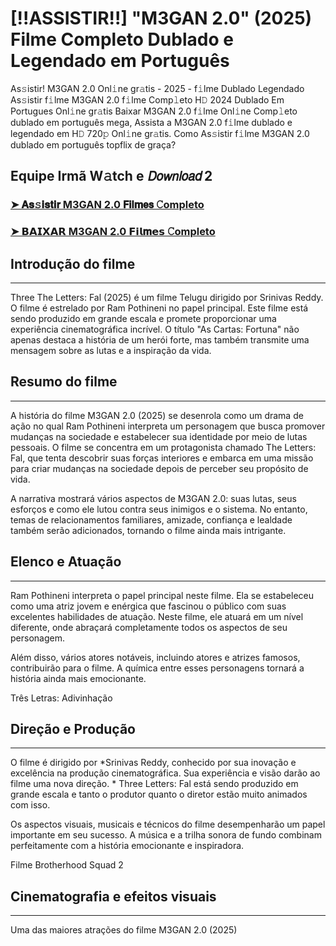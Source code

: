 # [!!ASSISTIR!!] "M3GAN 2.0" (2025) Filme Completo Dublado e Legendado em Português

As𝚜istir! M3GAN 2.0 Onl𝚒ne gr𝚊tis - 2025 - f𝚒lme Dublado Legendado As𝚜istir f𝚒lme M3GAN 2.0 f𝚒lme Comp𝚕eto H𝙳 2024 Dublado Em Portugues Onl𝚒ne gr𝚊tis Baixar M3GAN 2.0 f𝚒lme Onl𝚒ne Comp𝚕eto dublado em português mega, Assista a M3GAN 2.0 f𝚒lme dublado e legendado em H𝙳 720𝚙 Onl𝚒ne gr𝚊tis. Como As𝚜istir f𝚒lme M3GAN 2.0 dublado em português topflix de graça?

Equipe Irmã W𝚊tch e 𝘋𝘰𝘸𝘯𝘭𝘰𝘢𝘥 2
---

### [➤ 𝐀𝐬𝚜𝐢𝐬𝐭𝐢𝐫 M3GAN 2.0 𝗙𝗶𝗹𝐦𝗲𝘀 𝙲ompleto](https://rebrand.ly/53m118x)

### [➤ 𝗕𝗔𝗜𝗫𝗔𝗥 M3GAN 2.0 𝗙𝗶𝗹𝐦𝗲𝘀 𝙲ompleto](https://rebrand.ly/53m118x)

## Introdução do filme
---
Three The Letters: Fal (2025) é um filme Telugu dirigido por Srinivas Reddy. O filme é estrelado por Ram Pothineni no papel principal. Este filme está sendo produzido em grande escala e promete proporcionar uma experiência cinematográfica incrível. O título "As Cartas: Fortuna" não apenas destaca a história de um herói forte, mas também transmite uma mensagem sobre as lutas e a inspiração da vida.

## Resumo do filme
---
A história do filme M3GAN 2.0 (2025) se desenrola como um drama de ação no qual Ram Pothineni interpreta um personagem que busca promover mudanças na sociedade e estabelecer sua identidade por meio de lutas pessoais. O filme se concentra em um protagonista chamado The Letters: Fal, que tenta descobrir suas forças interiores e embarca em uma missão para criar mudanças na sociedade depois de perceber seu propósito de vida.

A narrativa mostrará vários aspectos de M3GAN 2.0: suas lutas, seus esforços e como ele lutou contra seus inimigos e o sistema. No entanto, temas de relacionamentos familiares, amizade, confiança e lealdade também serão adicionados, tornando o filme ainda mais intrigante.

## Elenco e Atuação
---
Ram Pothineni interpreta o papel principal neste filme. Ela se estabeleceu como uma atriz jovem e enérgica que fascinou o público com suas excelentes habilidades de atuação. Neste filme, ele atuará em um nível diferente, onde abraçará completamente todos os aspectos de seu personagem.

Além disso, vários atores notáveis, incluindo atores e atrizes famosos, contribuirão para o filme. A química entre esses personagens tornará a história ainda mais emocionante.

Três Letras: Adivinhação

## Direção e Produção
---
O filme é dirigido por *Srinivas Reddy, conhecido por sua inovação e excelência na produção cinematográfica. Sua experiência e visão darão ao filme uma nova direção. * Three Letters: Fal está sendo produzido em grande escala e tanto o produtor quanto o diretor estão muito animados com isso.

Os aspectos visuais, musicais e técnicos do filme desempenharão um papel importante em seu sucesso. A música e a trilha sonora de fundo combinam perfeitamente com a história emocionante e inspiradora.

Filme Brotherhood Squad 2

## Cinematografia e efeitos visuais
---
Uma das maiores atrações do filme M3GAN 2.0 (2025)
